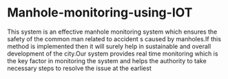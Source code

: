 # Manhole-monitoring-using-IOT
This system is an effective manhole monitoring system which ensures the safety of the common man related to accident s caused by manholes.If this method is implemented then it will surely help in sustainable and overall development of the city.Our system provides real time monitoring which is the key factor in monitoring the system and helps the authority to take necessary steps to resolve the issue at the earliest
